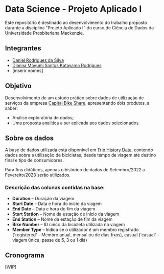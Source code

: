 # Data Science - Projeto Aplicado I
Este repositório é destinado ao desenvolvimento do trabalho proposto durante a disciplina "Projeto Aplicado I" do curso de Ciência de Dados da Universidade Presbiteriana Mackenzie.

## Integrantes
- [Daniel Rodrigues da Silva](https://www.linkedin.com/in/danielrod147/)
- [Dianna Mayumi Santos Katayama Rodrigues](https://www.linkedin.com/in/dianna-katayama-016274216/)
- [inserir nomes]

## Objetivo
Desenvolvimento de um estudo prático sobre dados de utilização de serviços da empresa [Capital Bike Share](https://capitalbikeshare.com), apresentando dois produtos, a saber: 
- Análise exploratória de dados; 
- Uma proposta analítica a ser aplicada aos dados selecionados.

## Sobre os dados
A base de dados utilizada está disponível em [Trip History Data](https://s3.amazonaws.com/capitalbikeshare-data/index.html), contendo dados sobre a utilização de bicicletas, desde tempo de viagem até destino final e tipo de consumidores.

Para fins didáticos, apenas o histórico de dados de Setembro/2022 a Fevereiro/2023 serão utilizados.

### Descrição das colunas contidas na base:

- **Duration** – Duração da viagem
- **Start Date** – Data e hora do início da viagem
- **End Date** – Data e hora do fim da viagem
- **Start Station** – Nome da estação de início da viagem
- **End Station** – Nome da estação de fim da viagem
- **Bike Number** – ID único da bicicleta utilizada na viagem
- **Member Type** – Indica se o utilizador é um membro registrado ('registered' - Membro anual, mensal ou de dias fixos), casual ('casual' - viagem única, passe de 5, 3 ou 1 dia)

## Cronograma
[WIP]
